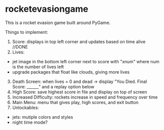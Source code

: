 # rocketevasiongame
This is a rocket evasion game built around PyGame.

Things to implement:
1. Score: displays in top left corner and updates based on time alive //DONE
2. Lives: 
  - jet image in the bottom left corner next to score with "xnum" where num is the number of lives left
  - upgrade packages that float like clouds, giving more lives
3. Death Screen: when lives = 0 and dead -> display "You Died. Final Score: ______" and a replay option below
4. High Score: save highest score in file and display on top of screen
5. Increased Difficulty: rockets increase in speed and frequency over time
6. Main Menu: menu that gives play, high scores, and exit button
7. Unlockables:
  - jets: mutiple colors and styles
  - night time mode?
  
